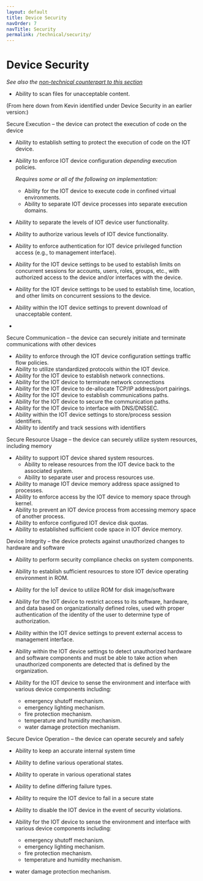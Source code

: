 ```yaml
---
layout: default
title: Device Security
navOrder: 7
navTitle: Security
permalink: /technical/security/
---
```


# Device Security

_See also the [non-technical counterpart to this section](../_8259-Control/security.md)_

- Ability to scan files for unacceptable content.

(From here down from Kevin identified under Device Security in an earlier version:)

Secure Execution – the device can protect the execution of code on the device

- Ability to establish setting to protect the execution of code on the IOT device.
- Ability to enforce IOT device configuration _depending_ execution policies.

  _Requires some or all of the following on implementation:_

  - Ability for the IOT device to execute code in confined virtual environments.
  - Ability to separate IOT device processes into separate execution domains.
- Ability to separate the levels of IOT device user functionality.
- Ability to authorize various levels of IOT device functionality.
- Ability to enforce authentication for IOT device privileged function access (e.g., to management interface).
- Ability for the IOT device settings to be used to establish limits on concurrent sessions for accounts, users, roles, groups, etc., with authorized access to the device and/or interfaces with the device.
- Ability for the IOT device settings to be used to establish time, location, and other limits on concurrent sessions to the device.
- Ability within the IOT device settings to prevent download of unacceptable content.
-

Secure Communication – the device can securely initiate and terminate communications with other devices

- Ability to enforce through the IOT device configuration settings traffic flow policies.
- Ability to utilize standardized protocols within the IOT device.
- Ability for the IOT device to establish network connections.
- Ability for the IOT device to terminate network connections
- Ability for the IOT device to de-allocate TCP/IP address/port pairings.
- Ability for the IOT device to establish communications paths.
- Ability for the IOT device to secure the communication paths.
- Ability for the IOT device to interface with DNS/DNSSEC.
- Ability within the IOT device settings to store/process session identifiers.
- Ability to identify and track sessions with identifiers

Secure Resource Usage – the device can securely utilize system resources, including memory

- Ability to support IOT device shared system resources.
  - Ability to release resources from the IOT device back to the associated system.
  - Ability to separate user and process resources use.
- Ability to manage IOT device memory address space assigned to processes.
- Ability to enforce access by the IOT device to memory space through kernel.
- Ability to prevent an IOT device process from accessing memory space of another process.
- Ability to enforce configured IOT device disk quotas.
- Ability to established sufficient code space in IOT device memory.

Device Integrity – the device protects against unauthorized changes to hardware and software

- Ability to perform security compliance checks on system components.
- Ability to establish sufficient resources to store IOT device operating environment in ROM.
- Ability for the IoT device to utilize ROM for disk image/software
- Ability for the IOT device to restrict access to its software, hardware, and data based on organizationally defined roles, used with proper authentication of the identity of the user to determine type of authorization.
- Ability within the IOT device settings to prevent external access to management interface.
- Ability within the IOT device settings to detect unauthorized hardware and software components and must be able to take action when unauthorized components are detected that is defined by the organization.
- Ability for the IOT device to sense the environment and interface with various device components including:

  - emergency shutoff mechanism.
  - emergency lighting mechanism.
  - fire protection mechanism.
  - temperature and humidity mechanism.
  - water damage protection mechanism.

Secure Device Operation – the device can operate securely and safely

- Ability to keep an accurate internal system time
- Ability to define various operational states.
- Ability to operate in various operational states
- Ability to define differing failure types.
- Ability to require the IOT device to fail in a secure state
- Ability to disable the IOT device in the event of security violations.

- Ability for the IOT device to sense the environment and interface with various device components including:

  - emergency shutoff mechanism.
  - emergency lighting mechanism.
  - fire protection mechanism.
  - temperature and humidity mechanism.

- water damage protection mechanism.
